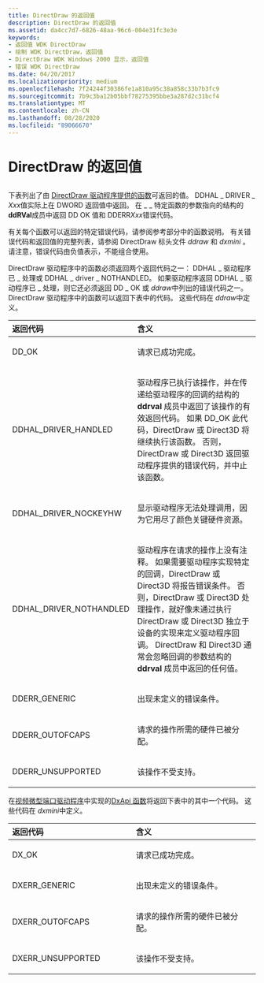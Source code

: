 ```yaml
---
title: DirectDraw 的返回值
description: DirectDraw 的返回值
ms.assetid: da4cc7d7-6826-48aa-96c6-004e31fc3e3e
keywords:
- 返回值 WDK DirectDraw
- 绘制 WDK DirectDraw，返回值
- DirectDraw WDK Windows 2000 显示，返回值
- 错误 WDK DirectDraw
ms.date: 04/20/2017
ms.localizationpriority: medium
ms.openlocfilehash: 7f24244f30386fe1a810a95c38a858c33b7b3fc9
ms.sourcegitcommit: 7b9c3ba12b05bbf78275395bbe3a287d2c31bcf4
ms.translationtype: MT
ms.contentlocale: zh-CN
ms.lasthandoff: 08/28/2020
ms.locfileid: "89066670"
---
```

# <a name="return-values-for-directdraw"></a>DirectDraw 的返回值


## <span id="ddk_return_values_for_directdraw_gg"></span><span id="DDK_RETURN_VALUES_FOR_DIRECTDRAW_GG"></span>


下表列出了由 [DirectDraw 驱动程序提供的函数](/windows-hardware/drivers/ddi/index)可返回的值。 DDHAL \_ DRIVER \_ *Xxx*值实际上在 DWORD 返回值中返回。 在 \_ \_ 特定函数的参数指向的结构的**ddRVal**成员中返回 DD OK 值和 DDERR*Xxx*错误代码。

有关每个函数可以返回的特定错误代码，请参阅参考部分中的函数说明。 有关错误代码和返回值的完整列表，请参阅 DirectDraw 标头文件 *ddraw* 和 *dxmini* 。 请注意，错误代码由负值表示，不能组合使用。

DirectDraw 驱动程序中的函数必须返回两个返回代码之一： DDHAL \_ 驱动程序已 \_ 处理或 DDHAL \_ driver \_ NOTHANDLED。 如果驱动程序返回 DDHAL \_ 驱动程序已 \_ 处理，则它还必须返回 DD \_ OK 或 *ddraw*中列出的错误代码之一。 DirectDraw 驱动程序中的函数可以返回下表中的代码。 这些代码在 *ddraw*中定义。

<table>
<colgroup>
<col width="50%" />
<col width="50%" />
</colgroup>
<thead>
<tr class="header">
<th align="left">返回代码</th>
<th align="left">含义</th>
</tr>
</thead>
<tbody>
<tr class="odd">
<td align="left"><p>DD_OK</p></td>
<td align="left"><p>请求已成功完成。</p></td>
</tr>
<tr class="even">
<td align="left"><p>DDHAL_DRIVER_HANDLED</p></td>
<td align="left"><p>驱动程序已执行该操作，并在传递给驱动程序的回调的结构的 <strong>ddrval</strong> 成员中返回了该操作的有效返回代码。 如果 DD_OK 此代码，DirectDraw 或 Direct3D 将继续执行该函数。 否则，DirectDraw 或 Direct3D 返回驱动程序提供的错误代码，并中止该函数。</p></td>
</tr>
<tr class="odd">
<td align="left"><p>DDHAL_DRIVER_NOCKEYHW</p></td>
<td align="left"><p>显示驱动程序无法处理调用，因为它用尽了颜色关键硬件资源。</p></td>
</tr>
<tr class="even">
<td align="left"><p>DDHAL_DRIVER_NOTHANDLED</p></td>
<td align="left"><p>驱动程序在请求的操作上没有注释。 如果需要驱动程序实现特定的回调，DirectDraw 或 Direct3D 将报告错误条件。 否则，DirectDraw 或 Direct3D 处理操作，就好像未通过执行 DirectDraw 或 Direct3D 独立于设备的实现来定义驱动程序回调。 DirectDraw 和 Direct3D 通常会忽略回调的参数结构的 <strong>ddrval</strong> 成员中返回的任何值。</p></td>
</tr>
<tr class="odd">
<td align="left"><p>DDERR_GENERIC</p></td>
<td align="left"><p>出现未定义的错误条件。</p></td>
</tr>
<tr class="even">
<td align="left"><p>DDERR_OUTOFCAPS</p></td>
<td align="left"><p>请求的操作所需的硬件已被分配。</p></td>
</tr>
<tr class="odd">
<td align="left"><p>DDERR_UNSUPPORTED</p></td>
<td align="left"><p>该操作不受支持。</p></td>
</tr>
</tbody>
</table>

 

在[视频微型端口驱动程序](video-miniport-drivers-in-the-windows-2000-display-driver-model.md)中实现的[DxApi 函数](/windows-hardware/drivers/ddi/index)将返回下表中的其中一个代码。 这些代码在 *dxmini*中定义。

<table>
<colgroup>
<col width="50%" />
<col width="50%" />
</colgroup>
<thead>
<tr class="header">
<th align="left">返回代码</th>
<th align="left">含义</th>
</tr>
</thead>
<tbody>
<tr class="odd">
<td align="left"><p>DX_OK</p></td>
<td align="left"><p>请求已成功完成。</p></td>
</tr>
<tr class="even">
<td align="left"><p>DXERR_GENERIC</p></td>
<td align="left"><p>出现未定义的错误条件。</p></td>
</tr>
<tr class="odd">
<td align="left"><p>DXERR_OUTOFCAPS</p></td>
<td align="left"><p>请求的操作所需的硬件已被分配。</p></td>
</tr>
<tr class="even">
<td align="left"><p>DXERR_UNSUPPORTED</p></td>
<td align="left"><p>该操作不受支持。</p></td>
</tr>
</tbody>
</table>

 

 

